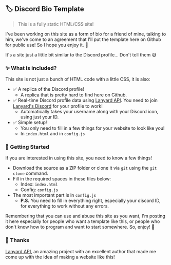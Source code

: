## 🏷️ Discord Bio Template

> This is a fully static HTML/CSS site!

I've been working on this site as a form of bio for a friend of mine, talking to him, we've come to an agreement that I'll put the template here on Github for public use! So I hope you enjoy it. 🥰

It's a site just a little bit similar to the Discord profile... Don't tell them 😅

### ✨ What is included?

This site is not just a bunch of HTML code with a little CSS, it is also:

- ✅ A replica of the Discord profile!
  - A replica that is pretty hard to find here on Github.
- ✅ Real-time Discord profile data using [Lanyard API](https://github.com/Phineas/lanyard/). You need to join [Lanyard's Discord](https://discord.gg/z2xW3zxYdt) for your profile to work!
  - Automatically takes your username along with your Discord icon, using just your ID.
- ✅ Simple setup!
  - You only need to fill in a few things for your website to look like you!
  - In `index.html` and in `config.js`

### 🔧 Getting Started

If you are interested in using this site, you need to know a few things!

- Download the source as a ZIP folder or clone it via `git` using the `git clone` command.
- Fill in the required spaces in these files below:
  - Index: `index.html`
  - Config: `config.js`
- The most important part is in `config.js`
  - **P.S.** You need to fill in everything right, especially your discord ID, for everything to work without any errors.

Remembering that you can use and abuse this site as you want, I'm posting it here especially for people who want a template like this, or people who don't know how to program and want to start somewhere. So, enjoy! 🥰

### 🙏 Thanks

[Lanyard API](https://github.com/Phineas/lanyard/), an amazing project with an excellent author that made me come up with the idea of making a website like this!
